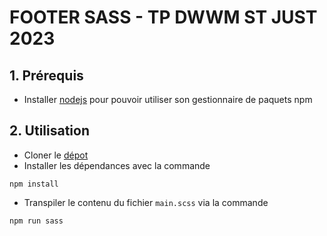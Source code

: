 # FOOTER SASS - TP DWWM ST JUST 2023

## 1. Prérequis
- Installer [nodejs](https://nodejs.org/) pour pouvoir utiliser son gestionnaire de paquets npm 

## 2. Utilisation

- Cloner le [dépot](https://github.com/GregDesplaces/footer-sass-dwwm-2023.git) 
- Installer les dépendances avec la commande 
```
npm install
``` 
- Transpiler le contenu du fichier ```main.scss``` via la commande 
```
npm run sass
```